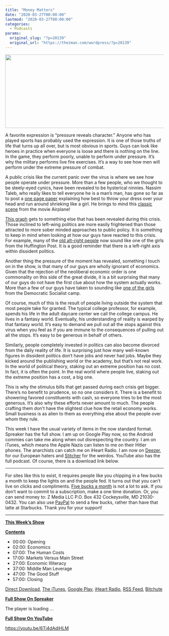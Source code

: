 ```yaml
---
title: "Money Matters"
date: "2020-03-27T00:00:00"
lastmod: "2020-03-27T00:00:00"
categories:
  - Podcasts
params:
  original_slug: "?p=20139"
  original_url: "https://thezman.com/wordpress/?p=20139"
---
```


[<img
src="http://thezman.com/wordpress/wp-content/uploads/2018/01/Power-Hour.png"
decoding="async" width="600" height="233" />](http://thezman.com/wordpress/wp-content/uploads/2018/01/Power-Hour.png)

A favorite expression is “pressure reveals character.” Anyone who has
played sports has probably used the expression. It is one of those
truths of life that turns up all over, but is most obvious in sports.
Guys can look like heroes in practice when everyone is loose and there
is nothing on the line. In the game, they perform poorly, unable to
perform under pressure. It’s why the military performs live fire
exercises. It’s a way to see how men will perform under the extreme
pressure of combat.

A public crisis like the current panic over the virus is where we see
how people operate under pressure. More than a few people, who we
thought to be steely-eyed cynics, have been revealed to be hysterical
ninnies. Nassim Taleb, who really likes to tell everyone he is a man’s
man, has gone so far as to post a <a
href="https://www.academia.edu/42223846/Ethics_of_Precaution_Individual_and_Systemic_Risk"
rel="noopener noreferrer" target="_blank">one page paper</a> explaining
how best to throw your dress over your head and run around shrieking
like a girl. He brings to mind this
<a href="https://youtu.be/qvPugcb7QGE" rel="noopener noreferrer"
target="_blank">classic scene</a> from the movie Airplane!

<a
href="https://pbs.twimg.com/media/EUEFzAMU0AA7hvK?format=jpg&amp;name=large"
rel="noopener noreferrer" target="_blank">This graph</a> gets to
something else that has been revealed during this crisis. Those inclined
to left-wing politics are more easily frightened than those attracted to
more sober minded approaches to public policy. It is something to keep
in mind when looking at how our guys have reacted to this crisis. For
example, many of the
<a href="https://twitter.com/RichardBSpencer?lang=en"
rel="noopener noreferrer" target="_blank">old alt-right people</a> now
sound like one of the girls from the Huffington Post. It is a good
reminder that there is a left-right axis within dissident politics.

Another thing the pressure of the moment has revealed, something I touch
on in the show, is that many of our guys are wholly ignorant of
economics. Given that the rejection of the neoliberal economic order is
one commonality on this side of the great divide, it is a bit surprising
that many of our guys do not have the first clue about how the system
actually works. More than a few of our guys have taken to sounding like
<a
href="https://www.foxnews.com/politics/aoc-blasts-coronavirus-stimulus-blames-gop-for-not-granting-checks-to-all-immigrants"
rel="noopener noreferrer" target="_blank">one of the girls</a> from the
Democratic Socialist camp.

Of course, much of this is the result of people living outside the
system that most people take for granted. The typical college professor,
for example, spends his life in the adult daycare center we call the
college campus. He lives in a fantasy world. Eventually, his
understanding of reality is warped by that fantasy world. It’s easy to
demand we pull out all the stops against this virus when you feel as if
you are immune to the consequences of pulling out all the stops. It’s
easy to be generous in behalf of others.

Similarly, people completely invested in politics can also become
divorced from the daily reality of life. It is surprising just how many
well-known figures in dissident politics don’t have jobs and never had
jobs. Maybe they kicked around the publishing world or the academy, but
that’s not real work. In the world of political theory, staking out an
extreme position has no cost. In fact, it is often the point. In the
real world where people live, staking out the extreme position has a
cost, a big one.

This is why the stimulus bills that get passed during each crisis get
bigger. There’s no benefit to prudence, so no one considers it. There is
a benefit to showering favored constituents with cash, so everyone tries
to be the most generous. It’s also why these efforts never amount to
much. The people crafting them don’t have the slightest clue how the
retail economy works. Small business is as alien to them as everything
else about the people over whom they rule.

This week I have the usual variety of items in the now standard format.
Spreaker has the full show. I am up on Google Play now, so the Android
commies can take me along when out disrespecting the country. I am on
iTunes, which means the Apple Nazis can listen to me on their Hitler
phones. The anarchists can catch me on iHeart Radio. I am now on
<a href="https://www.deezer.com/show/623032" rel="noopener noreferrer"
target="_blank">Deezer</a>, for our European haters and <a
href="https://www.stitcher.com/podcast/the-z-blog-power-hour?refid=stpr"
rel="noopener noreferrer" target="_blank">Stitcher</a> for the weirdos.
YouTube also has the full podcast. Of course, there is a download link
below.

------------------------------------------------------------------------

For sites like this to exist, it requires people like you chipping in a
few bucks a month to keep the lights on and the people fed. It turns out
that you can’t live on clicks and compliments.
<a href="https://www.subscribestar.com/the-z-blog"
rel="noopener noreferrer" target="_blank">Five bucks a month</a> is not
a lot to ask. If you don’t want to commit to a subscription, make a one
time donation. Or, you can send money to: Z Media LLC P.O. Box 432
Cockeysville, MD 21030-0432. You can also use <a
href="https://www.paypal.com/cgi-bin/webscr?cmd=_s-xclick&amp;hosted_button_id=UDAS2Q8JYA6CN&amp;source=url"
rel="noopener noreferrer" target="_blank">PayPal</a> to send a few
bucks, rather than have that latte at Starbucks. Thank you for your
support!

------------------------------------------------------------------------

**<u>This Week’s Show</u>**

**<u>Contents</u>**

-   00:00: Opening
-   02:00: Economics
-   07:00: The Human Costs
-   17:00: Markets Versus Main Street
-   27:00: Economic Illiteracy
-   37:00: Middle Man Leverage
-   47:00: The Good Stuff
-   57:00: Closing

<a href="https://api.spreaker.com/v2/episodes/24399966/download.mp3"
rel="noopener noreferrer" target="_blank">Direct Download</a>, <a
href="https://itunes.apple.com/us/podcast/the-z-blog-power-hour/id1262799640?mt=2"
rel="noopener noreferrer" target="_blank">The iTunes</a>, <a
href="https://podcasts.google.com/?feed=aHR0cHM6Ly93d3cuc3ByZWFrZXIuY29tL3Nob3cvMjU4OTY1Ny9lcGlzb2Rlcy9mZWVk"
rel="noopener noreferrer" target="_blank">Google Play</a>, <a href="https://www.iheart.com/podcast/the-z-blog-power-hour-29246491/"
rel="noopener noreferrer" target="_blank">iHeart Radio,</a>
<a href="https://www.spreaker.com/show/2589657/episodes/feed"
rel="noopener noreferrer" target="_blank">RSS Feed</a>,
<a href="https://www.bitchute.com/channel/OfDOhe43n3QL/"
rel="noopener noreferrer" target="_blank">Bitchute</a>

**<u>Full Show On Spreaker</u>**

The player is loading ...

<span class="widget_spinner dark"></span>

**<u>Full Show On YouTube</u>**

https://youtu.be/6Ti4dAdiHLM
